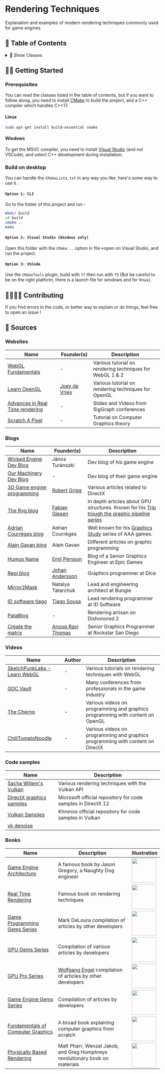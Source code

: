 # Rendering Techniques

Explanation and examples of modern rendering techniques commonly used for game engines

## 🚩 Table of Contents

<details><summary>🧩 Show Classes</summary>
<p>

*(🏗️ : Not started | 📝 : Started | 📑 : Needs proofreading | ✔️ : Written )*

* Animation
  * [Skinning 🏗️]()
* Shading models
  * [Toon 🏗️]()
  * [Cook Torrance 🏗️]()
* Lighting
  * [Light Grid 🏗️]()
  * [Volumetric Fog 🏗️]()
  * [Screen Space Reflections 🏗️]()
* Pipeline
  * [Deferred Rendering 🏗️]()
  * [Tiled Deferred Rendering 🏗️]()
  * [Forward plus rendering 🏗️]()
  * [Clustered shading 🏗️]()
* Optimisation
  * [Frustrum culling 🏗️]()
  * [Tesselation 🏗️]()
  * [Hardware Occlusion Queries 🏗️]()
* Post Processing
  * [Motion Blur 🏗️]()
  * [Bloom 🏗️]()
  * [Depth of field 🏗️]()
  * [Temporal Anti-Aliasing 🏗️]()
* Shadows
  * [Shadow Mapping 🏗️]()
  * [Screen space ambiant occlusion 🏗️]()

</p>
</details>

## 👩‍💻 Getting Started

### Prerequisites

You can read the classes listed in the table of contents, but if you want to follow along, you need to install [CMake](https://cmake.org/) to build the project, and a C++ compiler which handles C++17.

#### Linux

```bash
sudo apt-get install build-essential cmake
```

#### Windows

To get the MSVC compiler, you need to install [Visual Studio](https://visualstudio.microsoft.com/) (and not VSCode), and select C++ development during installation.

### Build on desktop

You can handle the `CMakeLists.txt` in any way you like, here's some way to use it :

#### `Option 1: CLI`

Go to the folder of this project and run :

```bash
mkdir build
cd build
cmake ..
make
```

#### `Option 2: Visual Studio (Windows only)`

Open this folder with the `CMake...` option in file->open on Visual Studio, and run the project.

#### `Option 3: VSCode`

Use the `CMakeTools` plugin, build with `f7` then run with `f5` (But be careful to be on the right platform, there is a launch file for windows and for linux).

## 👨‍👩‍👦‍👦 Contributing

If you find errors in the code, or better way to explain or do things, feel free to open an issue !

## 📖 Sources

### Websites

| Name | Founder(s) | Description |
| --- | --- | --- |
| [WebGL Fundamentals](https://webglfundamentals.org/)         | -                                        | Various tutorial on rendering techniques for WebGL 1 & 2 |
| [Learn OpenGL](https://learnopengl.com/)                     | [Joey de Vries](http://joeydevries.com/) | Various tutorial on rendering techniques for OpenGL      |
| [Advances in Real Time rendering](https://advances.realtimerendering.com/) | -                                        | Slides and Videos from SigGraph conferences              |
| [Scratch A Pixel](https://www.scratchapixel.com/)            | -                                        | Tutorial on Computer Graphics theory                     |

### Blogs

| Name | Founder(s) | Description |
| --- | --- | --- |
| [Wicked Engine Dev Blog](https://wickedengine.net/)     | János Turánszki                                              | Dev blog of his game engine         |
| [Our Machinery Dev Blog](https://ourmachinery.com/post) | -                                                            | Dev blog of their game engine       |
| [3D Game engine programming](https://www.3dgep.com/)    | [Robert Grigg](https://www.3dgep.com/author/grigg-rbuas-nl/) | Various articles related to DirectX |
| [The Ryg blog](https://fgiesen.wordpress.com/) | [Fabian Giesen](https://twitter.com/rygorous) | In depth articles about GPU structures. Known for his [Trip trough the graphic pipeline series](https://fgiesen.wordpress.com/2011/07/09/a-trip-through-the-graphics-pipeline-2011-index/) |
| [Adrian Courrèges blog](http://www.adriancourreges.com/blog/) | Adrian Courrèges | Well known for his [Graphics Study](http://www.adriancourreges.com/) series of AAA games. |
| [Alain Gavan blog](https://alain.xyz/blog) | Alain Gavan | Different articles on graphic programming |
| [Humus Name](http://www.humus.name/) | [Emil Persson](https://twitter.com/_humus_?lang=fr) | Blog of a Senior Graphics Engineer at Epic Games |
| [Repi blog](http://repi.blogspot.com/) | [Johan Andersson](https://twitter.com/repi) | Graphics programmer at Dice |
| [Mirror2Mask](https://twitter.com/mirror2mask) | Natalya Tatarchuk | Lead and engineering architect at Bungie |
| [ID software tiago](https://twitter.com/idsoftwaretiago) | [Tiago Sousa](https://www.linkedin.com/in/tsousa/) | Lead rendering programmer at ID Software |
| [PataBlog](https://patapom.com/blog/) | - | Rendering artisan on Dishonored 2 |
| [Create the matrix](reatethematrix.blogspot.com) | [Anoop Ravi Thomas](https://twitter.com/createthematrix) | Senior Graphics Programmer at Rockstar San Diego |

### Videos

| Name | Author | Description |
| --- | --- | --- |
| [SketchPunkLabs - Learn WebGL](https://www.youtube.com/channel/UCSnyjB_8iVxi2ZAfn_1L6tA) | -      | Various tutorials on rendering techniques with WebGL     |
| [GDC Vault](https://www.gdcvault.com/free)                   | -      | Many conferences from professionals in the game industry |
| [The Cherno](https://www.youtube.com/channel/UCQ-W1KE9EYfdxhL6S4twUNw) | -      | Various videos on programming and graphics programming with content on OpenGL |
| [ChiliTomatoNoodle](https://www.youtube.com/user/ChiliTomatoNoodle) | - | Various videos on programming and graphics programming with content on DirectX |

### Code samples

| Name                                                         | Description                                                  |
| ------------------------------------------------------------ | ------------------------------------------------------------ |
| [Sacha Willem's Vulkan](https://github.com/SaschaWillems/Vulkan) | Various rendering techniques with the Vulkan API             |
| [DirectX graphics samples](https://github.com/microsoft/DirectX-Graphics-Samples) | Microsoft official repository for code samples in DirectX 12 |
| [Vulkan Samples](https://github.com/KhronosGroup/Vulkan-Samples) | Khronos official repository for code samples in Vulkan       |
| [vk denoise](https://github.com/nvpro-samples/vk_denoise) | |

### Books

| Name                                                         | Description                                                  | Illustration |
| ------------------------------------------------------------ | ------------------------------------------------------------ | ------------ |
| [Game Engine Architecture](https://www.gameenginebook.com/)  | A famous book by Jason Gregory, a Naughty Dog engineer       | <img width="80" src="https://www.amazon.fr/images/I/41Hz1rTfm4L._SX260_.jpg">            |
| [Real Time Rendering](http://www.realtimerendering.com/book.html) | Famous book on rendering techniques                          | <img width="80" src="https://images-na.ssl-images-amazon.com/images/I/81E9-e9Ek+L.jpg">             |
| [Game Programming Gems Series](http://www.satori.org/game-programming-gems/) | Mark DeLoura compilation of articles by other developers     | <img width="80" src="https://images-na.ssl-images-amazon.com/images/I/51fQmX6uduL._SX393_BO1,204,203,200_.jpg">             |
| [GPU Gems Series](https://developer.nvidia.com/gpugems/gpugems/contributors) | Compilation of various articles by developers                | <img width="80" src="https://images-na.ssl-images-amazon.com/images/I/51E+10GRNIL.jpg">             |
| [GPU Pro Series](http://gpupro.blogspot.com/)                 | [Wolfgang Engel](http://www.blogger.com/profile/11031097395025597662) compilation of articles by other developers | <img width="80" src="https://images-na.ssl-images-amazon.com/images/I/517N2anDNWL._SX384_BO1,204,203,200_.jpg">             |
| [Game Engine Gems Series](http://www.gameenginegems.net/)     | Compilation of articles by developers                        | <img width="80" src="https://images-na.ssl-images-amazon.com/images/I/61ojDIZkewL._SX403_BO1,204,203,200_.jpg">             |
| [Fundamentals of Computer Graphics](https://www.oreilly.com/library/view/fundamentals-of-computer/9781482229417/) | A broad book explaining computer graphics from scratch       | <img width="80" src="https://images-na.ssl-images-amazon.com/images/I/51WAZ4sIG3L._SY291_BO1,204,203,200_QL40_ML2_.jpg">             |
| [Physically Based Rendering](http://www.pbr-book.org/)       | Matt Pharr, Wenzel Jakob, and Greg Humphreys revolutionary book on materials | <img width="80" src="https://www.pbrt.org/images/bookcover.png">             |

